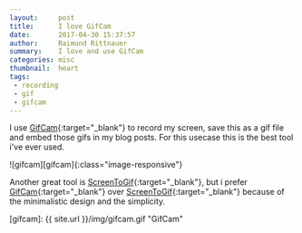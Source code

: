 ```yaml
---
layout:     post
title:      I love GifCam
date:       2017-04-30 15:37:57
author:     Raimund Rittnauer
summary:    I love and use GifCam
categories: misc
thumbnail:  heart
tags:
 - recording
 - gif
 - gifcam
---
```


I use [GifCam][1]{:target="_blank"} to record my screen, save this as a gif file and embed those gifs in my blog posts. For this usecase this is the best tool i've ever used.

![gifcam][gifcam]{:class="image-responsive"}

Another great tool is [ScreenToGif][2]{:target="_blank"}, but i prefer [GifCam][1]{:target="_blank"} over [ScreenToGif][2]{:target="_blank"} because of the minimalistic design and the simplicity.

[1]: http://blog.bahraniapps.com/gifcam/
[2]: http://www.screentogif.com/

[gifcam]: {{ site.url }}/img/gifcam.gif "GifCam"